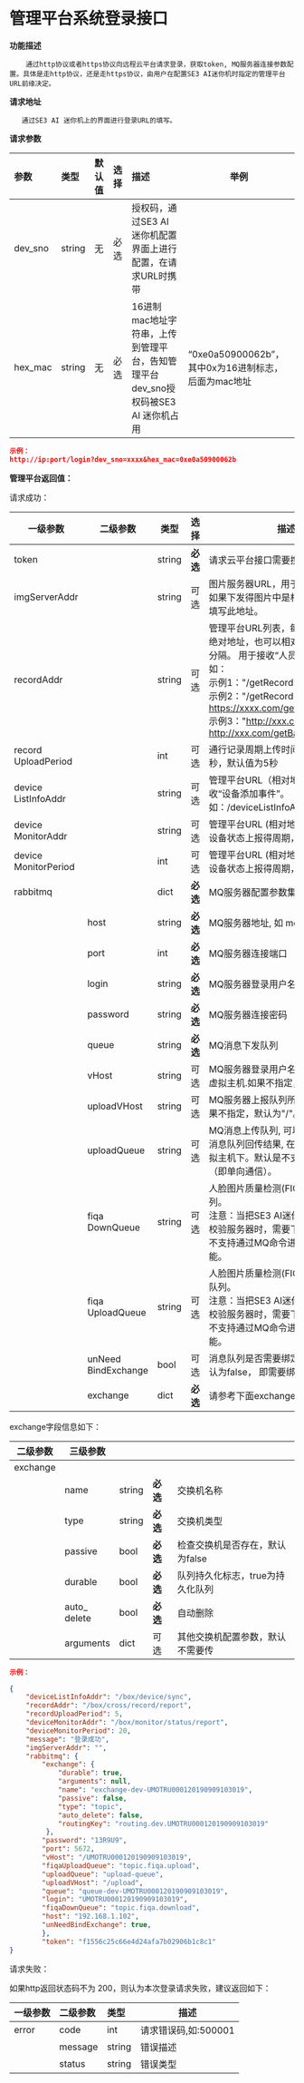 # 管理平台系统登录接口

**功能描述**

```text
    通过http协议或者https协议向远程云平台请求登录，获取token, MQ服务器连接参数配置。具体是走http协议，还是走https协议，由用户在配置SE3 AI迷你机时指定的管理平台URL前缘决定。
```

**请求地址**

```text
   通过SE3 AI 迷你机上的界面进行登录URL的填写。
```

**请求参数**

| 参数 | 类型 | 默认值 | 选择 | 描述 | 举例 |
| :--- | :--- | :--- | :--- | :--- | ---- |
| dev\_sno | string | 无 | 必选 | 授权码，通过SE3 AI 迷你机配置界面上进行配置，在请求URL时携带 |  |
| hex\_mac | string | 无 | 必选 | 16进制mac地址字符串，上传到管理平台，告知管理平台dev\_sno授权码被SE3 AI 迷你机占用 | “0xe0a50900062b”，其中0x为16进制标志，后面为mac地址 |

```json
示例：
http://ip:port/login?dev_sno=xxxx&hex_mac=0xe0a50900062b
```

**管理平台返回值：**

请求成功：

| **一级参数**              | **二级参数**             | **类型** | **选择** | **描述**                                                     |
| ------------------------- | ------------------------ | -------- | -------- | ------------------------------------------------------------ |
| token                     |                          | string   | **必选** | 请求云平台接口需要携带的参数                                 |
| imgServerAddr             |                          | string   | 可选     | 图片服务器URL，用于获取用户照片。如果下发得图片中是相对路径，则需要填写此地址。 |
| recordAddr                |                          | string   | 可选     | 管理平台URL列表，每个URL（可以为绝对地址，也可以相对地址）间以逗号分隔。 用于接收“人员通行记录”。 如： <br/>示例1："/getRecord , /getRecord2", <br/>示例2："/getRecord , https://xxxx.com/getBackupRecord" <br/>示例3："http://xxx.com/getRecord, http://xxx.com/getBackupRecord" |
| record<br />UploadPeriod  |                          | int      | 可选     | 通行记录周期上传时间，大于等于1秒，默认值为5秒               |
| device<br />ListInfoAddr  |                          | string   | 可选     | 管理平台URL（相对地址），用于接收“设备添加事件”。如：/deviceListInfoAddr |
| device<br />MonitorAddr   |                          | string   | 可选     | 管理平台URL (相对地址) ， 用于设置设备状态上报得周期，默认20秒 |
| device<br />MonitorPeriod |                          | int      | 可选     | 管理平台URL (相对地址) ， 用于设置设备状态上报得周期，默认20秒 |
| rabbitmq                  |                          | dict     | **必选** | MQ服务器配置参数集合                                         |
|                           | host                     | string   | **必选** | MQ服务器地址, 如 mq.xxx.com                                  |
|                           | port                     | int      | **必选** | MQ服务器连接端口                                             |
|                           | login                    | string   | **必选** | MQ服务器登录用户名                                           |
|                           | password                 | string   | **必选** | MQ服务器连接密码                                             |
|                           | queue                    | string   | **必选** | MQ消息下发队列                                               |
|                           | vHost                    | string   | 可选     | MQ服务器登录用户名及下发队列所在虚拟主机.如果不指定，默认为"/"。 |
|                           | uploadVHost              | string   | 可选     | MQ服务器上报队列所在虚拟主机。如果不指定，默认为"/"。        |
|                           | uploadQueue              | string   | 可选     | MQ消息上传队列, 可以选择不通过MQ消息队列回传结果, 在uploadVHost虚拟主机下。默认是不支持MQ消息上传（即单向通信）。 |
|                           | fiqa<br />DownQueue      | string   | 可选     | 人脸图片质量检测(FIQA)命令下发队列。<br/> 注意：当把SE3 AI迷你机用作图片质量校验服务器时，需要下发此栏位。否则不支持通过MQ命令进行FIQA校验功能。 |
|                           | fiqa<br />UploadQueue    | string   | 可选     | 人脸图片质量检测(FIQA)命令结果上传队列。<br/> 注意：当把SE3 AI迷你机用作图片质量校验服务器时，需要下发此栏位。否则不支持通过MQ命令进行FIQA校验功能。 |
|                           | unNeed<br />BindExchange | bool     | 可选     | 消息队列是否需要绑定到交换机， 默认为false， 即需要绑定到消息队列。 |
|                           | exchange                 | dict     | **必选** | 请参考下面exchange字段                                       |

exchange字段信息如下：

| 二级参数 | **三级参数**      |        |          |                                  |
| -------- | ----------------- | ------ | -------- | -------------------------------- |
| exchange |                   |        |          |                                  |
|          | name              | string | **必选** | 交换机名称                       |
|          | type              | string | **必选** | 交换机类型                       |
|          | passive           | bool   | **必选** | 检查交换机是否存在，默认为false  |
|          | durable           | bool   | **必选** | 队列持久化标志，true为持久化队列 |
|          | auto_<br />delete | bool   | **必选** | 自动删除                         |
|          | arguments         | dict   | 可选     | 其他交换机配置参数，默认不需要传 |




```json
示例：

{
    "deviceListInfoAddr": "/box/device/sync", 
    "recordAddr": "/box/cross/record/report", 
    "recordUploadPeriod": 5, 
    "deviceMonitorAddr": "/box/monitor/status/report", 
    "deviceMonitorPeriod": 20,
    "message": "登录成功", 
    "imgServerAddr": "", 
    "rabbitmq": {
        "exchange": {
            "durable": true,
            "arguments": null, 
            "name": "exchange-dev-UMOTRU000120190909103019", 
            "passive": false, 
            "type": "topic", 
            "auto_delete": false,
            "routingKey": "routing.dev.UMOTRU000120190909103019"
         }, 
        "password": "13R9U9", 
        "port": 5672, 
        "vHost": "/UMOTRU000120190909103019", 
        "fiqaUploadQueue": "topic.fiqa.upload", 
        "uploadQueue": "upload-queue", 
        "uploadVHost": "/upload", 
        "queue": "queue-dev-UMOTRU000120190909103019", 
        "login": "UMOTRU000120190909103019", 
        "fiqaDownQueue": "topic.fiqa.download", 
        "host": "192.168.1.102", 
        "unNeedBindExchange": true, 
        }, 
        "token": "f1556c25c66e4d24afa7b02906b1c8c1" 
}
```

请求失败：

如果http返回状态码不为 200，则认为本次登录请求失败，建议返回如下：

| **一级参数** | **二级参数** | **类型** | **描述** |
| :--- | :--- | :--- | ---- |
| error | code | int | 请求错误码,如:500001 |
|  | message | string | 错误描述 |
|  | status | string | 错误类型 |

